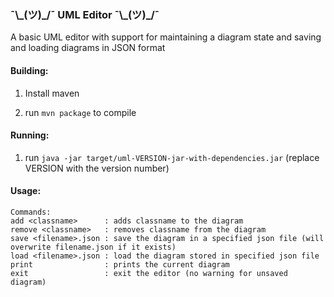 ### ¯\\\_(ツ)\_/¯ UML Editor ¯\\\_(ツ)\_/¯

A basic UML editor with support for maintaining a diagram state and saving and loading diagrams in JSON format

#### Building:

1. Install maven

2. run `mvn package` to compile

#### Running:
1. run `java -jar target/uml-VERSION-jar-with-dependencies.jar` (replace VERSION with the version number)

#### Usage:
```
Commands:
add <classname>      : adds classname to the diagram
remove <classname>   : removes classname from the diagram
save <filename>.json : save the diagram in a specified json file (will overwrite filename.json if it exists)
load <filename>.json : load the diagram stored in specified json file
print                : prints the current diagram
exit                 : exit the editor (no warning for unsaved diagram)
```
